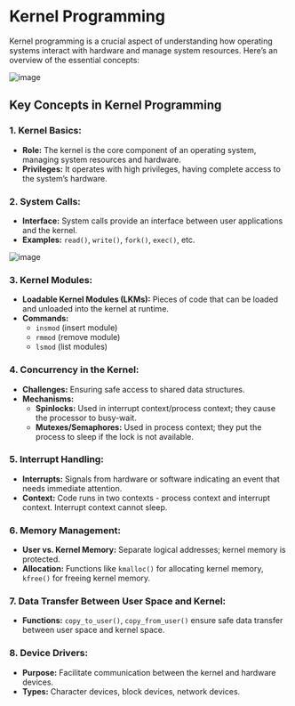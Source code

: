 # Kernel Programming

Kernel programming is a crucial aspect of understanding how operating systems interact with hardware and manage system resources. Here’s an overview of the essential concepts:

![image](https://github.com/Frnasbukhari/compsci-notes/assets/64270666/49a04c2d-a067-4647-a436-bdeeaf33d8d4)

## Key Concepts in Kernel Programming

### 1. Kernel Basics:
- **Role:** The kernel is the core component of an operating system, managing system resources and hardware.
- **Privileges:** It operates with high privileges, having complete access to the system’s hardware.

### 2. System Calls:
- **Interface:** System calls provide an interface between user applications and the kernel.
- **Examples:** `read()`, `write()`, `fork()`, `exec()`, etc.

![image](https://github.com/Frnasbukhari/compsci-notes/assets/64270666/df6bcc9e-a3ff-41bc-877e-c903aad846dd)


### 3. Kernel Modules:
- **Loadable Kernel Modules (LKMs):** Pieces of code that can be loaded and unloaded into the kernel at runtime.
- **Commands:**
  - `insmod` (insert module)
  - `rmmod` (remove module)
  - `lsmod` (list modules)

### 4. Concurrency in the Kernel:
- **Challenges:** Ensuring safe access to shared data structures.
- **Mechanisms:**
  - **Spinlocks:** Used in interrupt context/process context; they cause the processor to busy-wait.
  - **Mutexes/Semaphores:** Used in process context; they put the process to sleep if the lock is not available.

### 5. Interrupt Handling:
- **Interrupts:** Signals from hardware or software indicating an event that needs immediate attention.
- **Context:** Code runs in two contexts - process context and interrupt context. Interrupt context cannot sleep.

### 6. Memory Management:
- **User vs. Kernel Memory:** Separate logical addresses; kernel memory is protected.
- **Allocation:** Functions like `kmalloc()` for allocating kernel memory, `kfree()` for freeing kernel memory.

### 7. Data Transfer Between User Space and Kernel:
- **Functions:** `copy_to_user()`, `copy_from_user()` ensure safe data transfer between user space and kernel space.

### 8. Device Drivers:
- **Purpose:** Facilitate communication between the kernel and hardware devices.
- **Types:** Character devices, block devices, network devices.
